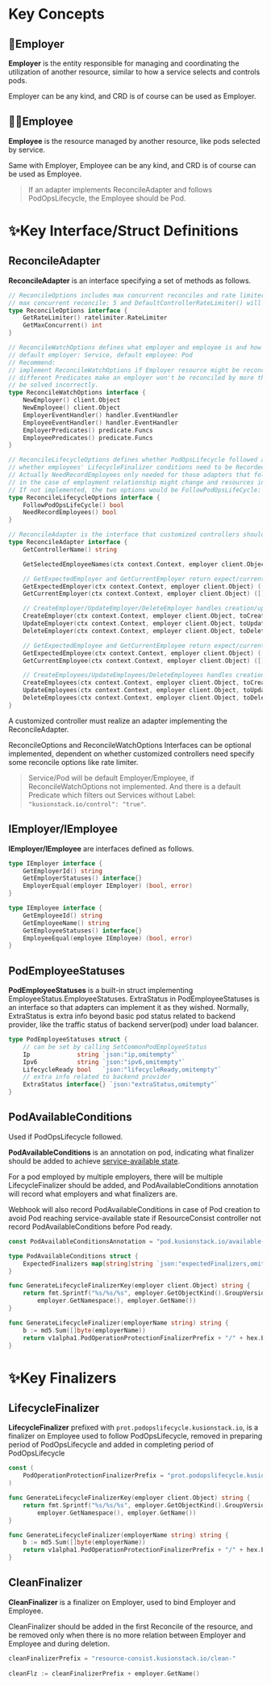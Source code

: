 # Key Concepts
## 🤠Employer
**Employer** is the entity responsible for managing and coordinating the utilization of another resource, 
similar to how a service selects and controls pods.

Employer can be any kind, and CRD is of course can be used as Employer.
## 👩‍💻Employee
**Employee** is the resource managed by another resource, like pods selected by service.

Same with Employer, Employee can be any kind, and CRD is of course can be used as Employee.

>If an adapter implements ReconcileAdapter and follows PodOpsLifecycle, the Employee should be Pod.
# ✨Key Interface/Struct Definitions
## ReconcileAdapter
**ReconcileAdapter** is an interface specifying a set of methods as follows.
```Go
// ReconcileOptions includes max concurrent reconciles and rate limiter,
// max concurrent reconcile: 5 and DefaultControllerRateLimiter() will be used if ReconcileOptions not implemented.
type ReconcileOptions interface {
	GetRateLimiter() ratelimiter.RateLimiter
	GetMaxConcurrent() int
}

// ReconcileWatchOptions defines what employer and employee is and how controller watch
// default employer: Service, default employee: Pod
// Recommend:
// implement ReconcileWatchOptions if Employer resource might be reconciled by other controller,
// different Predicates make an employer won't be reconciled by more than one controller so that LifecycleFinalizer won't
// be solved incorrectly.
type ReconcileWatchOptions interface {
	NewEmployer() client.Object
	NewEmployee() client.Object
	EmployerEventHandler() handler.EventHandler
	EmployeeEventHandler() handler.EventHandler
	EmployerPredicates() predicate.Funcs
	EmployeePredicates() predicate.Funcs
}

// ReconcileLifecycleOptions defines whether PodOpsLifecycle followed and
// whether employees' LifecycleFinalizer conditions need to be Recorded/Erased to employer's anno.
// Actually NeedRecordEmployees only needed for those adapters that follow PodOpsLifecycle,
// in the case of employment relationship might change and resources in backend provider might be changed by others.
// If not implemented, the two options would be FollowPodOpsLifeCycle: true and NeedRecordEmployees: false
type ReconcileLifecycleOptions interface {
	FollowPodOpsLifeCycle() bool
	NeedRecordEmployees() bool
}

// ReconcileAdapter is the interface that customized controllers should implement.
type ReconcileAdapter interface {
	GetControllerName() string

	GetSelectedEmployeeNames(ctx context.Context, employer client.Object) ([]string, error)

	// GetExpectedEmployer and GetCurrentEmployer return expect/current status of employer from related backend provider
	GetExpectedEmployer(ctx context.Context, employer client.Object) ([]IEmployer, error)
	GetCurrentEmployer(ctx context.Context, employer client.Object) ([]IEmployer, error)

	// CreateEmployer/UpdateEmployer/DeleteEmployer handles creation/update/deletion of resources related to employer on related backend provider
	CreateEmployer(ctx context.Context, employer client.Object, toCreates []IEmployer) ([]IEmployer, []IEmployer, error)
	UpdateEmployer(ctx context.Context, employer client.Object, toUpdates []IEmployer) ([]IEmployer, []IEmployer, error)
	DeleteEmployer(ctx context.Context, employer client.Object, toDeletes []IEmployer) ([]IEmployer, []IEmployer, error)

	// GetExpectedEmployee and GetCurrentEmployee return expect/current status of employees from related backend provider
	GetExpectedEmployee(ctx context.Context, employer client.Object) ([]IEmployee, error)
	GetCurrentEmployee(ctx context.Context, employer client.Object) ([]IEmployee, error)

	// CreateEmployees/UpdateEmployees/DeleteEmployees handles creation/update/deletion of resources related to employee on related backend provider
	CreateEmployees(ctx context.Context, employer client.Object, toCreates []IEmployee) ([]IEmployee, []IEmployee, error)
	UpdateEmployees(ctx context.Context, employer client.Object, toUpdates []IEmployee) ([]IEmployee, []IEmployee, error)
	DeleteEmployees(ctx context.Context, employer client.Object, toDeletes []IEmployee) ([]IEmployee, []IEmployee, error)
}
```
A customized controller must realize an adapter implementing the ReconcileAdapter.

ReconcileOptions and ReconcileWatchOptions Interfaces can be optional implemented, dependent on whether customized 
controllers need specify some reconcile options like rate limiter.

>Service/Pod will be default Employer/Employee, if ReconcileWatchOptions not implemented. And there is a default 
>Predicate which filters out Services without Label: ```"kusionstack.io/control": "true"```.
## IEmployer/IEmployee
**IEmployer/IEmployee** are interfaces defined as follows.
```Go
type IEmployer interface {
	GetEmployerId() string
	GetEmployerStatuses() interface{}
	EmployerEqual(employer IEmployer) (bool, error)
}

type IEmployee interface {
	GetEmployeeId() string
	GetEmployeeName() string
	GetEmployeeStatuses() interface{}
	EmployeeEqual(employee IEmployee) (bool, error)
}
```
## PodEmployeeStatuses
**PodEmployeeStatuses** is a built-in struct implementing EmployeeStatus.EmployeeStatuses.
ExtraStatus in PodEmployeeStatuses is an interface so that adapters can implement it as they wished. Normally, 
ExtraStatus is extra info beyond basic pod status related to backend provider, like the traffic status of backend 
server(pod) under load balancer.
```Go
type PodEmployeeStatuses struct {
	// can be set by calling SetCommonPodEmployeeStatus
	Ip             string `json:"ip,omitempty"`
	Ipv6           string `json:"ipv6,omitempty"`
	LifecycleReady bool   `json:"lifecycleReady,omitempty"`
	// extra info related to backend provider
	ExtraStatus interface{} `json:"extraStatus,omitempty"`
}
```
## PodAvailableConditions
Used if PodOpsLifecycle followed.

**PodAvailableConditions** is an annotation on pod, indicating what finalizer should be added to achieve 
[service-available state](https://kusionstack.io/docs/operating/concepts/podopslifecycle).

For a pod employed by multiple employers, there will be multiple LifecycleFinalizer should be added, and 
PodAvailableConditions annotation will record what employers and what finalizers are.

Webhook will also record PodAvailableConditions in case of Pod creation to avoid Pod reaching service-available 
state if ResourceConsist controller not record PodAvailableConditions before Pod ready.
```Go
const PodAvailableConditionsAnnotation = "pod.kusionstack.io/available-conditions" // indicate the available conditions of a pod

type PodAvailableConditions struct {
	ExpectedFinalizers map[string]string `json:"expectedFinalizers,omitempty"` // indicate the expected finalizers of a pod
}

func GenerateLifecycleFinalizerKey(employer client.Object) string {
	return fmt.Sprintf("%s/%s/%s", employer.GetObjectKind().GroupVersionKind().Kind,
		employer.GetNamespace(), employer.GetName())
}

func GenerateLifecycleFinalizer(employerName string) string {
	b := md5.Sum([]byte(employerName))
	return v1alpha1.PodOperationProtectionFinalizerPrefix + "/" + hex.EncodeToString(b[:])[8:24]
}
```
# ✨Key Finalizers
## LifecycleFinalizer
**LifecycleFinalizer** prefixed with ```prot.podopslifecycle.kusionstack.io```, is a finalizer on Employee used to 
follow PodOpsLifecycle, removed in preparing period of PodOpsLifecycle and added in completing period of PodOpsLifecycle
```Go
const (
	PodOperationProtectionFinalizerPrefix = "prot.podopslifecycle.kusionstack.io"
)

func GenerateLifecycleFinalizerKey(employer client.Object) string {
	return fmt.Sprintf("%s/%s/%s", employer.GetObjectKind().GroupVersionKind().Kind,
		employer.GetNamespace(), employer.GetName())
}

func GenerateLifecycleFinalizer(employerName string) string {
	b := md5.Sum([]byte(employerName))
	return v1alpha1.PodOperationProtectionFinalizerPrefix + "/" + hex.EncodeToString(b[:])[8:24]
}
```
## CleanFinalizer
**CleanFinalizer** is a finalizer on Employer, used to bind Employer and Employee.

CleanFinalizer should be added in the first Reconcile of the resource, and be removed only when there is no more 
relation between Employer and Employee and during deletion.
```Go
cleanFinalizerPrefix = "resource-consist.kusionstack.io/clean-"
	
cleanFlz := cleanFinalizerPrefix + employer.GetName()
```
